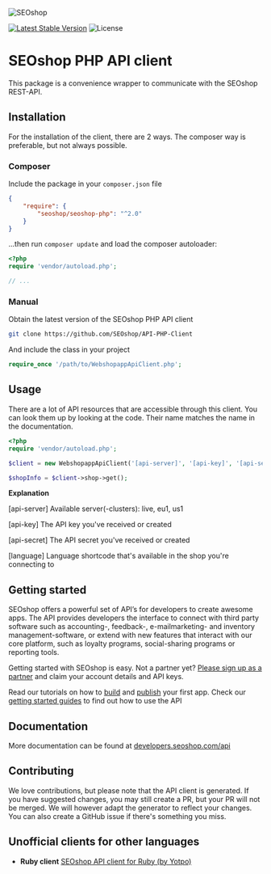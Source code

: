 ![SEOshop](http://www.getseoshop.com/assets/gfx/seoshop-logo.min.png)

[![Latest Stable Version](http://img.shields.io/packagist/v/seoshop/seoshop-php.svg)](https://packagist.org/packages/seoshop/seoshop-php) 
![License](http://img.shields.io/badge/license-MIT-green.svg)

# SEOshop PHP API client
This package is a convenience wrapper to communicate with the SEOshop REST-API.

## Installation
For the installation of the client, there are 2 ways. The composer way is preferable, but not always possible.

### Composer
Include the package in your `composer.json` file
``` json
{
    "require": {
        "seoshop/seoshop-php": "^2.0"
    }
}
```

...then run `composer update` and load the composer autoloader:

``` php
<?php
require 'vendor/autoload.php';

// ...
```

### Manual
Obtain the latest version of the SEOshop PHP API client
``` bash
git clone https://github.com/SEOshop/API-PHP-Client
```

And include the class in your project
``` php
require_once '/path/to/WebshopappApiClient.php';
```

## Usage
There are a lot of API resources that are accessible through this client. You can look them up by looking at the code. Their name matches the name in the documentation.

``` php
<?php
require 'vendor/autoload.php';

$client = new WebshopappApiClient('[api-server]', '[api-key]', '[api-secret]', '[language]');

$shopInfo = $client->shop->get();
```

__Explanation__

[api-server]
Available server(-clusters): live, eu1, us1

[api-key]
The API key you've received or created

[api-secret]
The API secret you've received or created

[language]
Language shortcode that's available in the shop you're connecting to

## Getting started
SEOshop offers a powerful set of API’s for developers to create awesome apps. The API provides developers the interface to connect with third party software such as accounting-, feedback-, e-mailmarketing- and inventory management-software, or extend with new features that interact with our core platform, such as loyalty programs, social-sharing programs or reporting tools.

Getting started with SEOshop is easy. Not a partner yet? [Please sign up as a partner](http://www.getseoshop.com/partners/partner-signup/) and claim your account details and API keys.

Read our tutorials on how to [build](http://developers.seoshop.com/api/tutorials/build-an-app) and [publish](http://developers.seoshop.com/api/tutorials/publish-an-app) your first app. Check our [getting started guides](http://developers.seoshop.com/api/getting-started) to find out how to use the API

## Documentation
More documentation can be found at [developers.seoshop.com/api](http://developers.seoshop.com/api)

## Contributing
We love contributions, but please note that the API client is generated. If you have suggested changes, you may still create a PR, but your PR will not be merged. We will however adapt the generator to reflect your changes. You can also create a GitHub issue if there's something you miss.

## Unofficial clients for other languages
- **Ruby client** [SEOshop API client for Ruby (by Yotpo)](https://github.com/YotpoLtd/seoshop-api)
